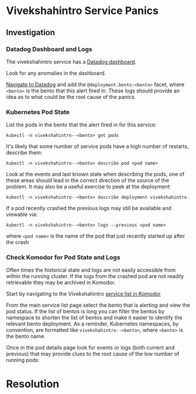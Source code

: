 
<!-- Space: https://outreach-io.atlassian.net/wiki/spaces/SP/overview?homepageId=2320568393 -->
<!-- Parent: Service Documentation 🧊 -->
<!-- Parent: vivekshahintro 🧊 -->
<!-- Parent: vivekshahintro Runbooks 🧊 -->
<!-- Title: vivekshahintro Service Panics 🧊 -->

# Vivekshahintro Service Panics

## Investigation

### Datadog Dashboard and Logs

The vivekshahintro service has a [Datadog dashboard](). 

Look for any anomalies in the dashboard.

[Navigate to Datadog](https://app.datadoghq.com/logs?query=service%3Avivekshahintro%20status%3Aerror) and
add the `@deployment.bento:<bento>` facet, where `<bento>` is the bento that this alert fired in. These logs
should provide an idea as to what could be the root cause of the panics.

<!-- <<Stencil::Block(servicePanicsDatadog)>> -->

<!-- <</Stencil::Block>> -->

### Kubernetes Pod State

List the pods in the bento that the alert fired in for this service:

```shell
kubectl -n vivekshahintro--<bento> get pods
```

It's likely that some number of service pods have a high number of restarts, describe them:

```shell
kubectl -n vivekshahintro--<bento> describe pod <pod name>
```

Look at the events and last known state when describing the pods, one of these areas should lead in the
correct direction of the source of the problem. It may also be a useful exercise to peek at the deployment:

```shell
kubectl -n vivekshahintro--<bento> describe deployment vivekshahintro
```

If a pod recently crashed the previous logs may still be available and viewable via:

```shell
kubectl -n vivekshahintro--<bento> logs --previous <pod name>
```

where `<pod name>` is the name of the pod that just recently started up after the crash

<!-- <<Stencil::Block(servicePanicsPodState)>> -->

<!-- <</Stencil::Block>> -->

### Check Komodor for Pod State and Logs

Often times the historical state and logs are not easily accessible from within the running cluster. If the logs from the crashed pod are not readily retrievable they may be archived in Komodor.

Start by navigating to the Vivekshahintro [service list in Komodor](https://app.komodor.com/main/services?textFilter=vivekshahintro&filters=%7B%7D&tabType=service)

From the main service list page select the bento that is alerting and view the pod status. If the list of bentos is long you can filter the bentos by namespace to shorten the list of bentos and make it easier to identify the relevant bento deployment. As a reminder, Kubernetes namespaces, by convention, are formatted like `vivekshahintro--<bento>`, where `<bento>` is the bento name.

Once in the pod details page look for events or logs (both current and previous) that may provide clues to the root cause of the low number of running pods:

<!-- <<Stencil::Block(servicePanicsKomodor)>> -->

<!-- <</Stencil::Block>> -->

<!-- <<Stencil::Block(servicePanicsInvestigation)>> -->

<!-- <</Stencil::Block>> -->

# Resolution

<!-- <<Stencil::Block(servicePanicsResolution)>> -->

<!-- <</Stencil::Block>> -->

<!-- <<Stencil::Block(servicePanics)>> -->

<!-- <</Stencil::Block>> -->
